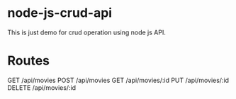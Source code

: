 # node-js-crud-api
This is just demo for crud operation using node js API.

# Routes

GET      /api/movies
POST     /api/movies
GET      /api/movies/:id
PUT      /api/movies/:id
DELETE   /api/movies/:id
